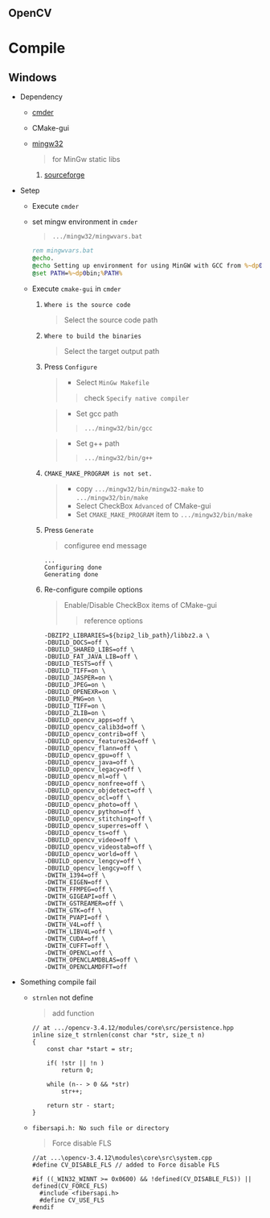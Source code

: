 OpenCV
---

# Compile

## Windows

+ Dependency

    - [cmder](https://cmder.app/)
    - CMake-gui
    - [mingw32](https://download.qt.io/development_releases/prebuilt/mingw_32/)
        > for MinGw static libs

        1. [sourceforge](https://sourceforge.net/projects/mingw-w64/files/Toolchains%20targetting%20Win32/Personal%20Builds/mingw-builds/)

+ Setep

    - Execute `cmder`
    - set mingw environment in `cmder`
        > `.../mingw32/mingwvars.bat`

        ```bat
        rem mingwvars.bat
        @echo.
        @echo Setting up environment for using MinGW with GCC from %~dp0.
        @set PATH=%~dp0bin;%PATH%
        ```

    - Execute `cmake-gui` in `cmder`

        1. `Where is the source code`
            > Select the source code path

        1. `Where to build the binaries`
            > Select the target output path

        1. Press `Configure`
            > + Select `MinGw Makefile`
            >> check `Specify native compiler`

            > + Set gcc path
            >> `.../mingw32/bin/gcc`

            > + Set g++ path
            >> `.../mingw32/bin/g++`

        1. `CMAKE_MAKE_PROGRAM is not set.`
            > + copy `.../mingw32/bin/mingw32-make` to `.../mingw32/bin/make`
            > + Select CheckBox `Advanced` of CMake-gui
            > + Set `CMAKE_MAKE_PROGRAM` item to `.../mingw32/bin/make`

        1. Press `Generate`
            > configuree end message

            ```
            ...
            Configuring done
            Generating done
            ```

        1. Re-configure compile options
            > Enable/Disable CheckBox items of CMake-gui
            >> reference options

            ```
            -DBZIP2_LIBRARIES=${bzip2_lib_path}/libbz2.a \
            -DBUILD_DOCS=off \
            -DBUILD_SHARED_LIBS=off \
            -DBUILD_FAT_JAVA_LIB=off \
            -DBUILD_TESTS=off \
            -DBUILD_TIFF=on \
            -DBUILD_JASPER=on \
            -DBUILD_JPEG=on \
            -DBUILD_OPENEXR=on \
            -DBUILD_PNG=on \
            -DBUILD_TIFF=on \
            -DBUILD_ZLIB=on \
            -DBUILD_opencv_apps=off \
            -DBUILD_opencv_calib3d=off \
            -DBUILD_opencv_contrib=off \
            -DBUILD_opencv_features2d=off \
            -DBUILD_opencv_flann=off \
            -DBUILD_opencv_gpu=off \
            -DBUILD_opencv_java=off \
            -DBUILD_opencv_legacy=off \
            -DBUILD_opencv_ml=off \
            -DBUILD_opencv_nonfree=off \
            -DBUILD_opencv_objdetect=off \
            -DBUILD_opencv_ocl=off \
            -DBUILD_opencv_photo=off \
            -DBUILD_opencv_python=off \
            -DBUILD_opencv_stitching=off \
            -DBUILD_opencv_superres=off \
            -DBUILD_opencv_ts=off \
            -DBUILD_opencv_video=off \
            -DBUILD_opencv_videostab=off \
            -DBUILD_opencv_world=off \
            -DBUILD_opencv_lengcy=off \
            -DBUILD_opencv_lengcy=off \
            -DWITH_1394=off \
            -DWITH_EIGEN=off \
            -DWITH_FFMPEG=off \
            -DWITH_GIGEAPI=off \
            -DWITH_GSTREAMER=off \
            -DWITH_GTK=off \
            -DWITH_PVAPI=off \
            -DWITH_V4L=off \
            -DWITH_LIBV4L=off \
            -DWITH_CUDA=off \
            -DWITH_CUFFT=off \
            -DWITH_OPENCL=off \
            -DWITH_OPENCLAMDBLAS=off \
            -DWITH_OPENCLAMDFFT=off
            ```

+ Something compile fail

    - `strnlen` not define
        > add function

        ```
        // at .../opencv-3.4.12/modules/core\src/persistence.hpp
        inline size_t strnlen(const char *str, size_t n)
        {
            const char *start = str;

            if( !str || !n )
                return 0;

            while (n-- > 0 && *str)
                str++;

            return str - start;
        }
        ```

    - `fibersapi.h: No such file or directory`
        > Force disable FLS

        ```
        //at ...\opencv-3.4.12\modules\core\src\system.cpp
        #define CV_DISABLE_FLS // added to Force disable FLS

        #if ((_WIN32_WINNT >= 0x0600) && !defined(CV_DISABLE_FLS)) || defined(CV_FORCE_FLS)
          #include <fibersapi.h>
          #define CV_USE_FLS
        #endif
        ```
